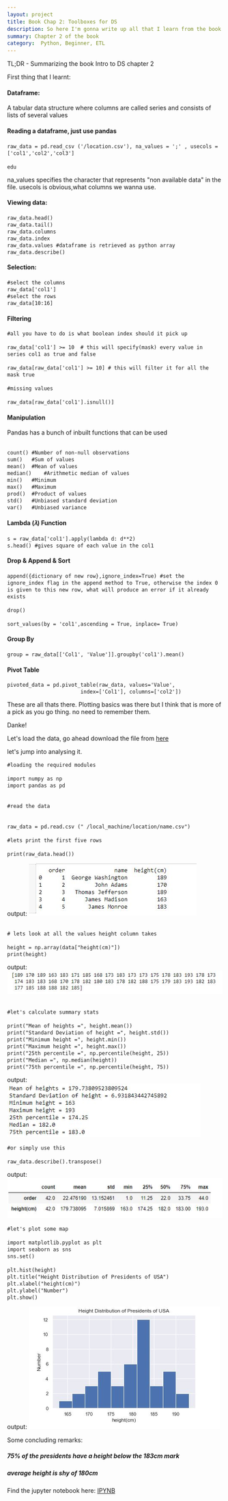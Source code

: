 ```yaml
---
layout: project
title: Book Chap 2: Toolboxes for DS 
description: So here I'm gonna write up all that I learn from the book
summary: Chapter 2 of the book
category:  Python, Beginner, ETL
---
```


TL;DR - Summarizing the book Intro to DS chapter 2


First thing that I learnt:

#### Dataframe: 
A tabular data structure where columns are called series and consists of lists of several values

#### Reading a dataframe, just use pandas

```
raw_data = pd.read_csv ('/location.csv'), na_values = ';' , usecols = ['col1','col2','col3']

edu
```
na_values specifies the character that represents "non available data" in the file. usecols is obvious,what columns we wanna use.


#### Viewing data:
```
raw_data.head()
raw_data.tail()
raw_data.columns
raw_data.index 
raw_data.values #dataframe is retrieved as python array
raw_data.describe()
```

#### Selection:

```
#select the columns
raw_data['col1']
#select the rows
raw_data[10:16]

```

#### Filtering

```
#all you have to do is what boolean index should it pick up

raw_data['col1'] >= 10  # this will specify(mask) every value in series col1 as true and false

raw_data[raw_data['col1'] >= 10] # this will filter it for all the mask true

#missing values

raw_data[raw_data['col1'].isnull()]
```

#### Manipulation

Pandas has a bunch of inbuilt functions that can be used

```

count()	#Number of non-null observations
sum()	#Sum of values
mean()	#Mean of values
median()	#Arithmetic median of values
min()	#Minimum
max()	#Maximum
prod()	#Product of values
std()	#Unbiased standard deviation
var()	#Unbiased variance

```

#### Lambda (𝜆) Function

```
s = raw_data['col1'].apply(lambda d: d**2)
s.head() #gives square of each value in the col1

```

#### Drop & Append & Sort

```
append({dictionary of new row},ignore_index=True) #set the ignore_index flag in the append method to True, otherwise the index 0 is given to this new row, what will produce an error if it already exists

drop()

sort_values(by = 'col1',ascending = True, inplace= True)

```

#### Group By

```
group = raw_data[['Col1', 'Value']].groupby('col1').mean()

```

#### Pivot Table
```
pivoted_data = pd.pivot_table(raw_data, values='Value',
                        index=['Col1'], columns=['col2'])

```


These are all thats there. Plotting basics was there but I think that is more of a pick as you go thing.
no need to remember them.


Danke!





Let's load the data, go ahead download the file from [here](https://github.com/asoliyarohit/100-DS-project-exercise/blob/3e54408648e28c87e7342488f30e07d07dc2d841/Project%201%20-%20US%20president%20heights/president_heights.csv)


let's jump into analysing it.


```
#loading the required modules

import numpy as np
import pandas as pd


#read the data


raw_data = pd.read.csv (" /local_machine/location/name.csv")

#lets print the first five rows

print(raw_data.head())

```
output: 
![image](https://github.com/asoliyarohit/100-DS-project-exercise/blob/eea3dafc3052002de61addf501f8a20a761e3188/Project%201%20-%20US%20president%20heights/Sample%20head.JPG?raw=true)

```

# lets look at all the values height column takes

height = np.array(data["height(cm)"])
print(height)

```
output: 
![image](https://github.com/asoliyarohit/100-DS-project-exercise/blob/6a66f3f5ebf54752dfb8985875133dc96774a98d/Project%201%20-%20US%20president%20heights/array_of_height.JPG?raw=true)


```

#let's calculate summary stats

print("Mean of heights =", height.mean())
print("Standard Deviation of height =", height.std())
print("Minimum height =", height.min())
print("Maximum height =", height.max())
print("25th percentile =", np.percentile(height, 25))
print("Median =", np.median(height))
print("75th percentile =", np.percentile(height, 75))

```

output: 
![image](https://github.com/asoliyarohit/100-DS-project-exercise/blob/6a66f3f5ebf54752dfb8985875133dc96774a98d/Project%201%20-%20US%20president%20heights/sample_stat.JPG?raw=true)


```
#or simply use this 

raw_data.describe().transpose()

```

output: 
![image](https://github.com/asoliyarohit/100-DS-project-exercise/blob/6a66f3f5ebf54752dfb8985875133dc96774a98d/Project%201%20-%20US%20president%20heights/sample_describe.JPG?raw=true)


```
#let's plot some map

import matplotlib.pyplot as plt
import seaborn as sns
sns.set()

plt.hist(height)
plt.title("Height Distribution of Presidents of USA")
plt.xlabel("height(cm)")
plt.ylabel("Number")
plt.show()

```

output: 
![image](https://github.com/asoliyarohit/100-DS-project-exercise/blob/6a66f3f5ebf54752dfb8985875133dc96774a98d/Project%201%20-%20US%20president%20heights/plotted_map.JPG?raw=true)


Some concluding remarks:

##### 75% of the presidents have a height below the 183cm mark
##### average height is shy of 180cm


Find the jupyter notebook here: [IPYNB](https://github.com/asoliyarohit/100-DS-project-exercise/blob/6a66f3f5ebf54752dfb8985875133dc96774a98d/Project%201%20-%20US%20president%20heights/presidentHeights_exercise.ipynb)